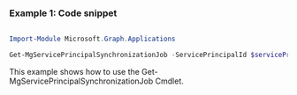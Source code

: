 ### Example 1: Code snippet

```powershell

Import-Module Microsoft.Graph.Applications

Get-MgServicePrincipalSynchronizationJob -ServicePrincipalId $servicePrincipalId

```
This example shows how to use the Get-MgServicePrincipalSynchronizationJob Cmdlet.

